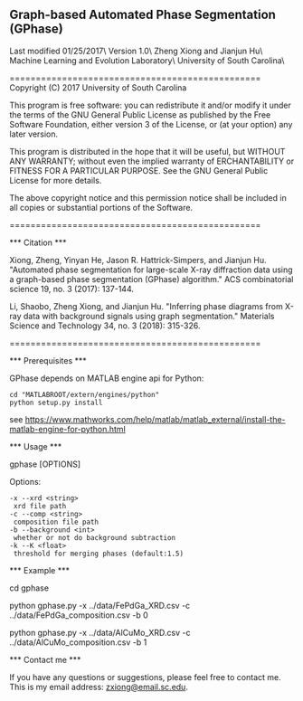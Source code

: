 ## Graph-based Automated Phase Segmentation (GPhase)

Last modified 01/25/2017\\
Version 1.0\\
Zheng Xiong and Jianjun Hu\\
Machine Learning and Evolution Laboratory\\
University of South Carolina\\


================================================
Copyright (C) 2017 University of South Carolina

This program is free software: you can redistribute it and/or modify
it under the terms of the GNU General Public License as published by
the Free Software Foundation, either version 3 of the License, or
(at your option) any later version.

This program is distributed in the hope that it will be useful,
but WITHOUT ANY WARRANTY; without even the implied warranty of
ERCHANTABILITY or FITNESS FOR A PARTICULAR PURPOSE. See the
GNU General Public License for more details.

The above copyright notice and this permission notice shall be included in
all copies or substantial portions of the Software.

================================================

*** Citation ***

Xiong, Zheng, Yinyan He, Jason R. Hattrick-Simpers, and Jianjun Hu. "Automated phase segmentation for large-scale X-ray diffraction data using a graph-based phase segmentation (GPhase) algorithm." ACS combinatorial science 19, no. 3 (2017): 137-144.

Li, Shaobo, Zheng Xiong, and Jianjun Hu. "Inferring phase diagrams from X-ray data with background signals using graph segmentation." Materials Science and Technology 34, no. 3 (2018): 315-326.


================================================

*** Prerequisites ***

GPhase depends on MATLAB engine api for Python:

    cd "MATLABROOT/extern/engines/python"
    python setup.py install

see https://www.mathworks.com/help/matlab/matlab_external/install-the-matlab-engine-for-python.html

*** Usage ***

gphase [OPTIONS]

Options:
    
    -x --xrd <string>
     xrd file path
    -c --comp <string>
     composition file path
    -b --background <int>
     whether or not do background subtraction
    -k --K <float>
     threshold for merging phases (default:1.5)

*** Example ***

cd gphase

python gphase.py -x ../data/FePdGa_XRD.csv -c ../data/FePdGa_composition.csv -b 0

python gphase.py -x ../data/AlCuMo_XRD.csv -c ../data/AlCuMo_composition.csv -b 1

*** Contact me ***

If you have any questions or suggestions, please feel free to contact me. This is my email address: zxiong@email.sc.edu.
